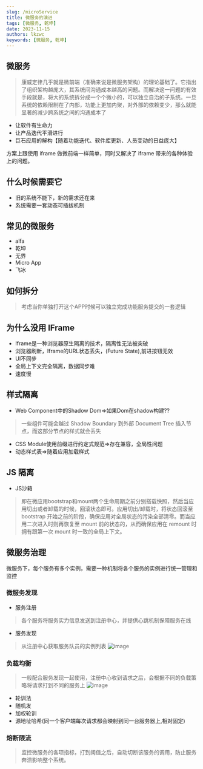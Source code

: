 ```yaml
---
slug: /microService
title: 微服务的演进
tags: [微服务, 乾坤]
date: 2023-11-15
authors: lkzwc
keywords: [微服务, 乾坤]
---
```


## 微服务
> 康威定律几乎就是微前端（准确来说是微服务架构）的理论基础了。它指出了组织架构越庞大，其系统间沟通成本越高的问题。而解决这一问题的有效手段就是，将大的系统拆分成一个个微小的，可以独立自治的子系统。一旦系统的依赖限制在了内部，功能上更加内聚，对外部的依赖变少，那么就能显著的减少跨系统之间的沟通成本了


* 让软件有生命力
* 让产品迭代平滑进行
* 巨石应用的解构【随着功能迭代、软件库更新、人员变动的日益庞大】

方案上跟使用 iframe 做微前端一样简单，同时又解决了 iframe 带来的各种体验上的问题。
## 什么时候需要它
* 旧的系统不能下，新的需求还在来
* 系统需要一套动态可插拔机制

## 常见的微服务
* alfa
* 乾坤
* 无界
* Micro App
* 飞冰

## 如何拆分
> 考虑当你单独打开这个APP时候可以独立完成功能服务提交的一套逻辑

## 为什么没用 IFrame

* Iframe是一种浏览器原生隔离的技术，隔离性无法被突破
* 浏览器刷新，Iframe的URL状态丢失，(Future State),前进按钮无效
* UI不同步
* 全局上下文完全隔离，数据同步难
* 速度慢
## 样式隔离
* Web Component中的Shadow Dom=>如果Dom在shadow构建??
> 一些组件可能会越过 Shadow Boundary 到外部 Document Tree 插入节点，而这部分节点的样式就会丢失
* CSS Module使用前缀进行约定式规范=>存在兼容，全局性问题
* 动态样式表=>随着应用加载样式

## JS 隔离
* JS沙箱
> 即在微应用bootstrap和mount两个生命周期之前分别搭载快照，然后当应用切出或者卸载的时候，回滚状态即可。应用切出/卸载时，将状态回滚至 bootstrap 开始之前的阶段，确保应用对全局状态的污染全部清零。而当应用二次进入时则再恢复至 mount 前的状态的，从而确保应用在 remount 时拥有跟第一次 mount 时一致的全局上下文。

## 微服务治理
微服务下，每个服务有多个实例，需要一种机制将各个服务的实例进行统一管理和监控

### 微服务发现
* 服务注册
> 各个服务将服务实力信息发送到注册中心，并提供心跳机制保障服务在线
* 服务发现
> 从注册中心获取服务队员的实例列表
![image](https://github.com/lkzwc/fe-ddu/assets/84896877/4ba17868-f2cb-4146-aced-585fe6847111)

### 负载均衡
> 一般配合服务发现一起使用，注册中心收到请求之后，会根据不同的负载策略将请求打到不同的服务上
![image](https://github.com/lkzwc/fe-ddu/assets/84896877/b6d7b11e-e5fd-40b9-8fa5-f9fb4fb3b79d)

* 轮训法
* 随机发
* 加权轮训
* 源地址哈希(同一个客户端每次请求都会映射到同一台服务器上,相对固定)


### 熔断限流

> 监控微服务的各项指标，打到阈值之后，自动切断该服务的调用，防止服务奔溃影响整个系统。